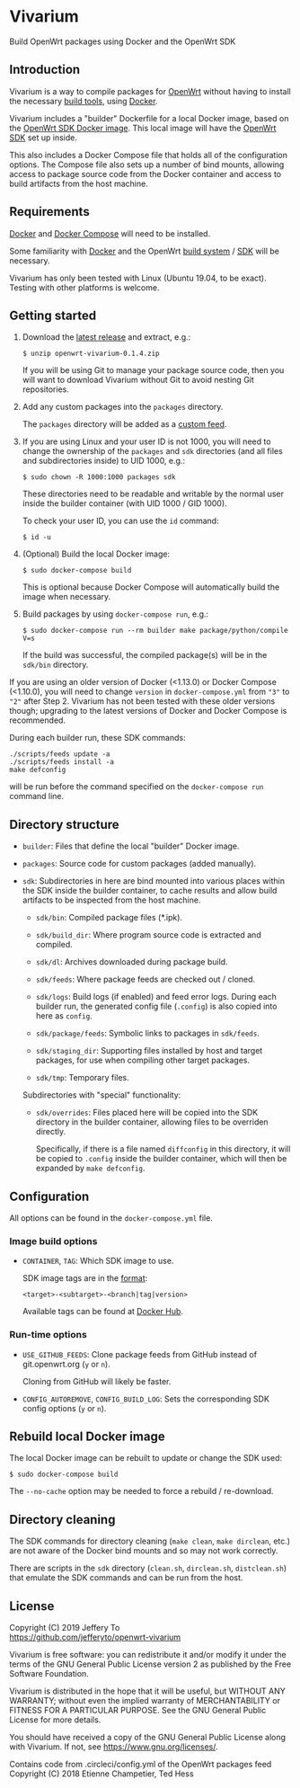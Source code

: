 # Vivarium

Build OpenWrt packages using Docker and the OpenWrt SDK

## Introduction

Vivarium is a way to compile packages for [OpenWrt] without having to
install the necessary [build tools][OpenWrt build system install], using
[Docker].

Vivarium includes a "builder" Dockerfile for a local Docker image, based
on the [OpenWrt SDK Docker image]. This local image will have the
[OpenWrt SDK] set up inside.

This also includes a Docker Compose file that holds all of the
configuration options. The Compose file also sets up a number of bind
mounts, allowing access to package source code from the Docker container
and access to build artifacts from the host machine.

[OpenWrt]: https://openwrt.org/
[OpenWrt build system install]: https://openwrt.org/docs/guide-developer/build-system/install-buildsystem
[Docker]: https://www.docker.com/
[OpenWrt SDK Docker image]: https://github.com/openwrt/docker#sdk
[OpenWrt SDK]: https://openwrt.org/docs/guide-developer/using_the_sdk

## Requirements

[Docker][Docker install] and [Docker Compose][Docker Compose install]
will need to be installed.

Some familiarity with [Docker][Docker get started] and the OpenWrt
[build system][OpenWrt build system usage] / [SDK][OpenWrt SDK] will be
necessary.

Vivarium has only been tested with Linux (Ubuntu 19.04, to be exact).
Testing with other platforms is welcome.

[Docker install]: https://docs.docker.com/install/#supported-platforms
[Docker Compose install]: https://docs.docker.com/compose/install/
[Docker get started]: https://docs.docker.com/get-started/
[Openwrt build system usage]: https://openwrt.org/docs/guide-developer/build-system/use-buildsystem

## Getting started

1.  Download the [latest release][Vivarium latest release] and extract,
    e.g.:

        $ unzip openwrt-vivarium-0.1.4.zip

    If you will be using Git to manage your package source code, then
    you will want to download Vivarium without Git to avoid nesting Git
    repositories.

2.  Add any custom packages into the `packages` directory.

    The `packages` directory will be added as a [custom feed][OpenWrt
    custom feeds].

3.  If you are using Linux and your user ID is not 1000, you will need
    to change the ownership of the `packages` and `sdk` directories (and
    all files and subdirectories inside) to UID 1000, e.g.:

        $ sudo chown -R 1000:1000 packages sdk

    These directories need to be readable and writable by the normal
    user inside the builder container (with UID 1000 / GID 1000).

    To check your user ID, you can use the `id` command:

        $ id -u

4.  (Optional) Build the local Docker image:

        $ sudo docker-compose build

    This is optional because Docker Compose will automatically build
    the image when necessary.

5.  Build packages by using `docker-compose run`, e.g.:

        $ sudo docker-compose run --rm builder make package/python/compile V=s

    If the build was successful, the compiled package(s) will be in the
    `sdk/bin` directory.

If you are using an older version of Docker (<1.13.0) or Docker Compose
(<1.10.0), you will need to change `version` in `docker-compose.yml`
from `"3"` to `"2"` after Step 2. Vivarium has not been tested with
these older versions though; upgrading to the latest versions of Docker
and Docker Compose is recommended.

During each builder run, these SDK commands:

    ./scripts/feeds update -a
    ./scripts/feeds install -a
    make defconfig

will be run before the command specified on the `docker-compose run`
command line.

[Vivarium latest release]: https://github.com/jefferyto/openwrt-vivarium/releases/latest
[OpenWrt custom feeds]: https://openwrt.org/docs/guide-developer/feeds#custom_feeds

## Directory structure

*   `builder`: Files that define the local "builder" Docker image.

*   `packages`: Source code for custom packages (added manually).

*   `sdk`: Subdirectories in here are bind mounted into various places
    within the SDK inside the builder container, to cache results and
    allow build artifacts to be inspected from the host machine.

    *   `sdk/bin`: Compiled package files (*.ipk).

    *   `sdk/build_dir`: Where program source code is extracted and
        compiled.

    *   `sdk/dl`: Archives downloaded during package build.

    *   `sdk/feeds`: Where package feeds are checked out / cloned.

    *   `sdk/logs`: Build logs (if enabled) and feed error logs. During
        each builder run, the generated config file (`.config`) is also
        copied into here as `config`.

    *   `sdk/package/feeds`: Symbolic links to packages in `sdk/feeds`.

    *   `sdk/staging_dir`: Supporting files installed by host and target
        packages, for use when compiling other target packages.

    *   `sdk/tmp`: Temporary files.

    Subdirectories with "special" functionality:

    *   `sdk/overrides`: Files placed here will be copied into the SDK
        directory in the builder container, allowing files to be
        overriden directly.

        Specifically, if there is a file named `diffconfig` in this
        directory, it will be copied to `.config` inside the builder
        container, which will then be expanded by `make defconfig`.

## Configuration

All options can be found in the `docker-compose.yml` file.

### Image build options

*   `CONTAINER`, `TAG`: Which SDK image to use.

    SDK image tags are in the [format][OpenWrt SDK Docker image tag
    format]:

        <target>-<subtarget>-<branch|tag|version>

    Available tags can be found at [Docker Hub][OpenWrt SDK Docker image
    tags].

[OpenWrt SDK Docker image tag format]: https://github.com/openwrt/docker#sdk-tags
[OpenWrt SDK Docker image tags]: https://hub.docker.com/r/openwrt/sdk/tags

### Run-time options

*   `USE_GITHUB_FEEDS`: Clone package feeds from GitHub instead of
    git.openwrt.org (`y` or `n`).

    Cloning from GitHub will likely be faster.

*   `CONFIG_AUTOREMOVE`, `CONFIG_BUILD_LOG`: Sets the corresponding SDK
    config options (`y` or `n`).

## Rebuild local Docker image

The local Docker image can be rebuilt to update or change the SDK used:

    $ sudo docker-compose build

The `--no-cache` option may be needed to force a rebuild / re-download.

## Directory cleaning

The SDK commands for directory cleaning (`make clean`, `make dirclean`,
etc.) are not aware of the Docker bind mounts and so may not work
correctly.

There are scripts in the `sdk` directory (`clean.sh`, `dirclean.sh`,
`distclean.sh`) that emulate the SDK commands and can be run from the
host.

## License

Copyright (C) 2019 Jeffery To  
https://github.com/jefferyto/openwrt-vivarium

Vivarium is free software: you can redistribute it and/or modify
it under the terms of the GNU General Public License version 2 as
published by the Free Software Foundation.

Vivarium is distributed in the hope that it will be useful,
but WITHOUT ANY WARRANTY; without even the implied warranty of
MERCHANTABILITY or FITNESS FOR A PARTICULAR PURPOSE.  See the
GNU General Public License for more details.

You should have received a copy of the GNU General Public License
along with Vivarium.  If not, see <https://www.gnu.org/licenses/>.

Contains code from .circleci/config.yml of the OpenWrt packages feed  
Copyright (C) 2018 Etienne Champetier, Ted Hess
